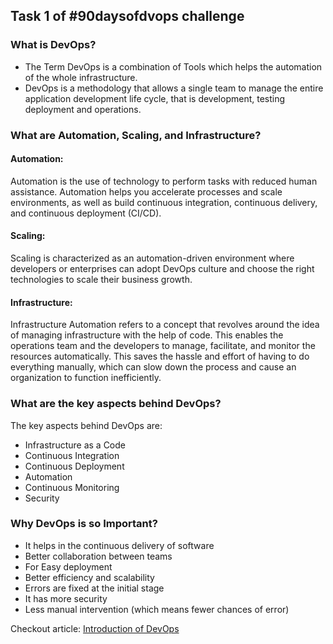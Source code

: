 ## Task 1 of #90daysofdvops challenge

### What is DevOps?
- The Term DevOps is a combination of Tools which helps the automation of the whole infrastructure.
- DevOps is a methodology that allows a single team to manage the entire application development life cycle, that is development, testing deployment and operations.

### What are Automation, Scaling, and Infrastructure?

#### Automation:
Automation is the use of technology to perform tasks with reduced human assistance. Automation helps you accelerate processes and scale environments, as well as build continuous integration, continuous delivery, and continuous deployment (CI/CD).

#### Scaling:
Scaling is characterized as an automation-driven environment where developers or enterprises can adopt DevOps culture and choose the right technologies to scale their business growth.

#### Infrastructure:
Infrastructure Automation refers to a concept that revolves around the idea of managing infrastructure with the help of code. This enables the operations team and the developers to manage, facilitate, and monitor the resources automatically. This saves the hassle and effort of having to do everything manually, which can slow down the process and cause an organization to function inefficiently.

### What are the key aspects behind DevOps?
The key aspects behind DevOps are:
- Infrastructure as a Code
- Continuous Integration
- Continuous Deployment
- Automation
- Continuous Monitoring
- Security

### Why DevOps is so Important?
- It helps in the continuous delivery of software
- Better collaboration between teams
- For Easy deployment
- Better efficiency and scalability
- Errors are fixed at the initial stage
- It has more security
- Less manual intervention (which means fewer chances of error)


Checkout article: [Introduction of DevOps](https://akash-zade.hashnode.dev/introduction-of-devops)
